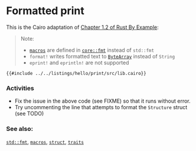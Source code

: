# Formatted print

This is the Cairo adaptation of [Chapter 1.2 of Rust By Example](https://doc.rust-lang.org/rust-by-example/hello/print.html):


> Note:
> - [`macros`][macros] are defined in [`core::fmt`][fmt] instead of `std::fmt`
> - `format!` writes formatted text to [`ByteArray`][bytearray] instead of `String`
> - `eprint!` and `eprintln!` are not supported

```cairo,editable
{{#include ../../listings/hello/print/src/lib.cairo}}
```

### Activities

- Fix the issue in the above code (see FIXME) so that it runs without
  error.
- Try uncommenting the line that attempts to format the `Structure` struct
  (see TODO)

### See also:

[`std::fmt`][fmt], [`macros`][macros], [`struct`][structs], [`traits`][traits]

[fmt]: https://docs.swmansion.com/scarb/corelib/core-fmt.html
[macros]: https://book.cairo-lang.org/ch12-05-macros.html?#macros
[bytearray]: ../core/bytearrays.md
[structs]: ../custom_types/structs.md
[traits]: https://docs.swmansion.com/scarb/corelib/core-fmt.html#traits
[attribute]: ../attribute.md
